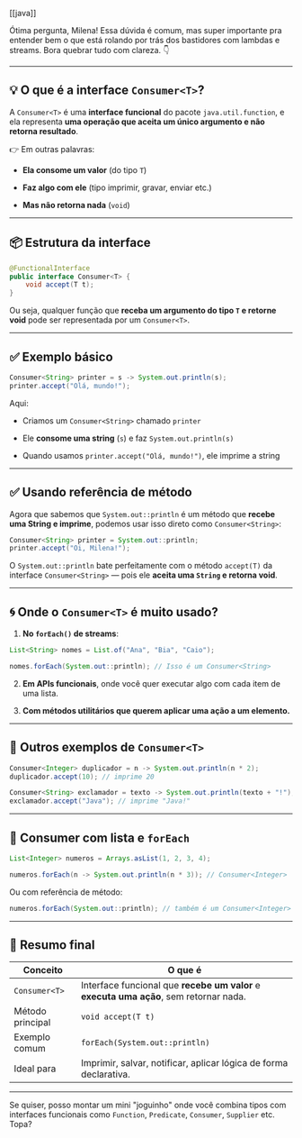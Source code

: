 [[java]]

Ótima pergunta, Milena! Essa dúvida é comum, mas super importante pra entender bem o que está rolando por trás dos bastidores com lambdas e streams. Bora quebrar tudo com clareza. 👇

---

## 💡 O que é a interface `Consumer<T>`?

A `Consumer<T>` é uma **interface funcional** do pacote `java.util.function`, e ela representa **uma operação que aceita um único argumento e não retorna resultado**.

👉 Em outras palavras:

- **Ela consome um valor** (do tipo `T`)
    
- **Faz algo com ele** (tipo imprimir, gravar, enviar etc.)
    
- **Mas não retorna nada** (`void`)
    

---

## 📦 Estrutura da interface

```java
@FunctionalInterface
public interface Consumer<T> {
    void accept(T t);
}
```

Ou seja, qualquer função que **receba um argumento do tipo `T` e retorne void** pode ser representada por um `Consumer<T>`.

---

## ✅ Exemplo básico

```java
Consumer<String> printer = s -> System.out.println(s);
printer.accept("Olá, mundo!");
```

Aqui:

- Criamos um `Consumer<String>` chamado `printer`
    
- Ele **consome uma string** (`s`) e faz `System.out.println(s)`
    
- Quando usamos `printer.accept("Olá, mundo!")`, ele imprime a string
    

---

## ✅ Usando **referência de método**

Agora que sabemos que `System.out::println` é um método que **recebe uma String e imprime**, podemos usar isso direto como `Consumer<String>`:

```java
Consumer<String> printer = System.out::println;
printer.accept("Oi, Milena!");
```

O `System.out::println` bate perfeitamente com o método `accept(T)` da interface `Consumer<String>` — pois ele **aceita uma `String` e retorna void**.

---

## 🌀 Onde o `Consumer<T>` é muito usado?

1. **No `forEach()` de streams**:
    

```java
List<String> nomes = List.of("Ana", "Bia", "Caio");

nomes.forEach(System.out::println); // Isso é um Consumer<String>
```

2. **Em APIs funcionais**, onde você quer executar algo com cada item de uma lista.
    
3. **Com métodos utilitários que querem aplicar uma ação a um elemento.**
    

---

## 🎯 Outros exemplos de `Consumer<T>`

```java
Consumer<Integer> duplicador = n -> System.out.println(n * 2);
duplicador.accept(10); // imprime 20

Consumer<String> exclamador = texto -> System.out.println(texto + "!");
exclamador.accept("Java"); // imprime "Java!"
```

---

## 📌 Consumer com lista e `forEach`

```java
List<Integer> numeros = Arrays.asList(1, 2, 3, 4);

numeros.forEach(n -> System.out.println(n * 3)); // Consumer<Integer>
```

Ou com referência de método:

```java
numeros.forEach(System.out::println); // também é um Consumer<Integer>
```

---

## 🧠 Resumo final

|Conceito|O que é|
|---|---|
|`Consumer<T>`|Interface funcional que **recebe um valor** e **executa uma ação**, sem retornar nada.|
|Método principal|`void accept(T t)`|
|Exemplo comum|`forEach(System.out::println)`|
|Ideal para|Imprimir, salvar, notificar, aplicar lógica de forma declarativa.|

---

Se quiser, posso montar um mini "joguinho" onde você combina tipos com interfaces funcionais como `Function`, `Predicate`, `Consumer`, `Supplier` etc. Topa?